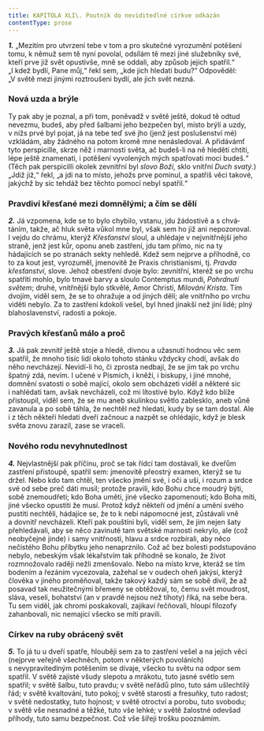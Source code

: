 ```yaml
---
title: KAPITOLA XLI\. Poutník do neviditedlné církve odkázán
contentType: prose
---
```


<section>

**_1._** „Mezitím pro utvrzení tebe v tom a pro skutečné vyrozumění potěšení tomu, k němuž sem tě nyní povolal, odsílám tě mezi jiné služebníky své, kteří prve již svět opustivše, mně se oddali, aby způsob jejich spatřil.“ „I kdež bydlí, Pane můj,“ řekl sem, „kde jich hledati budu?“ Odpověděl: „V světě mezi jinými roztroušeni bydlí, ale jich svět nezná.

### Nová uzda a brýle

Ty pak aby je poznal, a při tom, poněvadž v světě ještě, dokud tě odtud nevezmu, budeš, aby před šalbami jeho bezpečen byl, místo brýlí a uzdy, v nížs prvé byl pojat, já na tebe teď své jho (jenž jest poslušenství mé) vzkládám, aby žádného na potom kromě mne nenásledoval. A přidávámť tyto perspicille, skrze něž i marnosti světa, ač budeš-li na ně hleděti chtíti, lépe ještě znamenati, i potěšení vyvolených mých spatřovati moci budeš.“ (Těch pak perspicillí okolek zevnitřní byl _slovo Boží_, sklo vnitřní _Duch svatý_.) „Jdiž již,“ řekl, „a jdi na to místo, jehožs prve pominul, a spatříš věci takové, jakýchž by sic tehdáž bez těchto pomocí nebyl spatřil.“

### Pravdiví křesťané mezi domnělými; a čím se dělí

**_2._** Já vzpomena, kde se to bylo chybilo, vstanu, jdu žádostivě a s chvá­táním, takže, ač hluk světa vůkol mne byl, však sem ho již ani nepozoroval. I vejdu do chrámu, kterýž _Křesťanství_ sloul, a uhlédaje v nejvnitřnější jeho straně, jenž jest kůr, oponu aneb zastření, jdu tam přímo, nic na ty hádajících se po stranách sekty nehledě. Kdež sem nejprve a příhodně, co to za kout jest, vyrozuměl, jmenovitě že Praxis christianismi, tj. _Pravda křesťanství_, slove. Jehož obestření dvoje bylo: zevnitřní, kteréž se po vrchu spatřiti mohlo, bylo tmavé barvy a sloulo Contemptus mundi, _Pohrdnutí světem_; druhé, vnitřnější bylo stkvělé, Amor Christi, _Milování Krista_. Tím dvojím, viděl sem, že se to ohražuje a od jiných dělí; ale vnitřního po vrchu viděti nebylo. Za to zastření kdokoli vešel, byl hned jinakší než jiní lidé; plný blahoslavenství, radosti a pokoje.

### Pravých křesťanů málo a proč

**_3._** Já pak zevnitř ještě stoje a hledě, divnou a užasnutí hodnou věc sem spatřil, že mnoho tisíc lidí okolo tohoto stánku vždycky chodí, avšak do něho nevcházejí. Nevidí-li ho, či zprosta nedbají, že se jim tak po vrchu špatný zdá, nevím. I učené v Písmích, i kněží, i biskupy, i jiné mnohé, domnění svatosti o sobě mající, okolo sem obcházeti viděl a některé sic i nahlédati tam, avšak nevcházeli, což mi lítostivé bylo. Když kdo blíže přistoupil, viděl sem, že se mu aneb skulinkou světlo zablesklo, aneb vůně zavanula a po sobě táhla, že nechtěl než hledati, kudy by se tam dostal. Ale i z těch někteří hledati dveří začnouc a nazpět se ohlédajíc, když je blesk světa znovu zarazil, zase se vraceli.

### Nového rodu nevyhnutedlnost

**_4._** Nejvlastnější pak příčinu, proč se tak řídcí tam dostávali, ke dveřům zastření přistoupě, spatřil sem: jmenovitě přeostrý examen, kterýž se tu držel. Nebo kdo tam chtěl, ten všecko jmění své, i oči a uši, i rozum a srdce své od sebe preč dáti musil; protože pravili, kdo Bohu chce moudrý býti, sobě znemoudřeti; kdo Boha uměti, jiné všecko zapomenouti; kdo Boha míti, jiné všecko opustiti že musí. Protož když někteří od jmění a umění svého pustiti nechtěli, hádajíce se, že to k nebi nápomocné jest, zůstávali vně a dovnitř nevcházeli. Kteří pak pouštíni byli, viděl sem, že jim nejen šaty přehledávali, aby se něco zavinuté tam světské marnosti nekrylo, ale (což neobyčejné jinde) i samy vnitřnosti, hlavu a srdce rozbírali, aby něco nečistého Bohu příbytku jeho nenaprznilo. Což ač bez bolesti podstupováno nebylo, nebeským však lékařstvím tak příhodně se konalo, že život rozmnožovalo raději nežli zmenšovalo. Nebo na místo krve, kteráž se tím bodením a řezáním vycezovala, zažehal se v oudech oheň jakýsi, kterýž člověka v jiného proměňoval, takže takový každý sám se sobě divil, že až posavad tak neužitečnými břemeny se obtěžoval, to, čemu svět moudrost, sláva, veselí, bohatství (an v pravdě nejsou než tíhoty) říká, na sebe bera. Tu sem viděl, jak chromí poskakovali, zajikaví řečňovali, hloupí filozofy zahanbovali, nic nemající všecko se míti pravili.

### Církev na ruby obrácený svět

**_5._** To já tu u dveří spatře, hlouběji sem za to zastření vešel a na jejich věci (nejprve veřejně všechněch, potom v některých povoláních) s nevypravitedlným potěšením se dívaje, všecko tu světu na odpor sem spatřil. V světě zajisté všudy slepotu a mrákotu, tuto jasné světlo sem spatřil; v světě šalbu, tuto pravdu; v světě neřádů plno, tuto sám ušlechtilý řád; v světě kvaltování, tuto pokoj; v světě starosti a fresuňky, tuto radost; v světě nedostatky, tuto hojnost; v světě otroctví a porobu, tuto svobodu; v světě vše nesnadné a těžké, tuto vše lehké; v světě žalostné odevšad příhody, tuto samu bezpečnost. Což vše šířeji trošku pooznámím.

</section>
